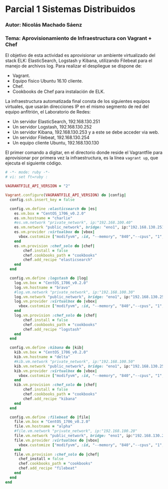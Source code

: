 # Parcial 1 Sistemas Distribuidos
### Autor: Nicolás Machado Sáenz
### Tema: Aprovisionamiento de Infraestructura con Vagrant + Chef

El objetivo de esta actividad es aprovisionar un ambiente virtualizado del stack ELK: ElasticSearch, Logstash
y Kibana, utilizando Filebeat para el manejo de archivos log. Para realizar el despliegue se dispone de:
  * Vagrant.
  * Equipo físico Ubuntu 16.10 cliente.
  * Chef.
  * Cookbooks de Chef para instalación de ELK.
  
La infraestructura automatizada final consta de los siguientes equipos virtuales, que usarán direcciones IP en
el mismo segmento de red del equipo anfitrión, el Laboratorio de Redes:
  * Un servidor ElasticSearch, 192.168.130.251
  * Un servidor Logstash, 192.168.130.252
  * Un servidor Kibana, 192.168.130.253 y a este se debe acceder via web.
  * Un servidor Filebeat, 192.168.130.254
  * Un equipo cliente Ubuntu, 192.168.130.130
  
El primer comando a digitar, en el directorio donde reside el Vagrantfile para aprovisionar por primera vez
la infraestructura, es la línea ```vagrant up```, que ejecuta el siguiente código.

```ruby
# -*- mode: ruby -*-
# vi: set ft=ruby :

VAGRANTFILE_API_VERSION = "2"

Vagrant.configure(VAGRANTFILE_API_VERSION) do |config|
  config.ssh.insert_key = false

  config.vm.define :elasticsearch do |es|
    es.vm.box = "CentOS_1706_v0.2.0"
    es.vm.hostname = "charlie"
    #es.vm.network "private_network", ip:"192.168.100.40"
    es.vm.network "public_network", bridge: "eno1", ip:"192.168.130.251", netmask: "255.255.255.0"
    es.vm.provider :virtualbox do |vbox|
      vbox.customize ["modifyvm", :id, "--memory", "840","--cpus", "1", "--name", "elasticsearch_server" ]
    end
    es.vm.provision :chef_solo do |chef|
        chef.install = false
        chef.cookbooks_path = "cookbooks"
        chef.add_recipe "elasticsearch"
    end
  end

  config.vm.define :logstash do |log|
    log.vm.box = "CentOS_1706_v0.2.0"
    log.vm.hostname = "bravo"
    #log.vm.network "private_network", ip:"192.168.100.30"
    log.vm.network "public_network", bridge: "eno1", ip:"192.168.130.252", netmask: "255.255.255.0"
    log.vm.provider :virtualbox do |vbox|
      vbox.customize ["modifyvm", :id, "--memory", "840","--cpus", "1", "--name", "logstash_server"]
    end
    log.vm.provision :chef_solo do |chef|
	    chef.install = false
	    chef.cookbooks_path = "cookbooks"
	    chef.add_recipe "logstash"
    end
  end

  config.vm.define :kibana do |kib|
    kib.vm.box = "CentOS_1706_v0.2.0"
    kib.vm.hostname = "delta"
    #kib.vm.network "private_network", ip:"192.168.100.50"
    kib.vm.network "public_network", bridge: "eno1", ip:"192.168.130.253", netmask: "255.255.255.0"
    kib.vm.provider :virtualbox do |vbox|
      vbox.customize ["modifyvm", :id, "--memory", "840","--cpus", "1", "--name", "kibana_server" ]
    end
    kib.vm.provision :chef_solo do |chef|
        chef.install = false
        chef.cookbooks_path = "cookbooks"
        chef.add_recipe "kibana"
    end
  end

  config.vm.define :filebeat do |file|
    file.vm.box = "CentOS_1706_v0.2.0"
    file.vm.hostname = "alpha"
    #file.vm.network "private_network", ip:"192.168.100.20"
    file.vm.network "public_network", bridge: "eno1", ip:"192.168.130.254", netmask: "255.255.255.0"
    file.vm.provider :virtualbox do |vbox|
      vbox.customize ["modifyvm", :id, "--memory", "840","--cpus", "1", "--name", "filebeat_server" ]
    end
    file.vm.provision :chef_solo do |chef|
      chef_install = false
      chef.cookbooks_path = "cookbooks"
      chef.add_recipe "filebeat"
    end
  end
end
```

